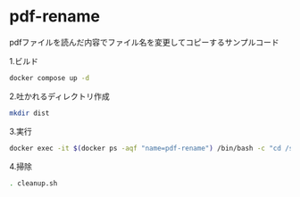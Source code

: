 # pdf-rename

pdfファイルを読んだ内容でファイル名を変更してコピーするサンプルコード

1.ビルド

```bash
docker compose up -d
```

2.吐かれるディレクトリ作成

```bash
mkdir dist
```

3.実行

```bash
docker exec -it $(docker ps -aqf "name=pdf-rename") /bin/bash -c "cd /src && python3 main.py"
```

4.掃除

```bash
. cleanup.sh
```
